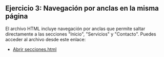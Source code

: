 
## Ejercicio 3: Navegación por anclas en la misma página

El archivo HTML incluye navegación por anclas que permite saltar directamente a las secciones "Inicio", "Servicios" y "Contacto". Puedes acceder al archivo desde este enlace:

- [Abrir secciones.html](secciones.html)
